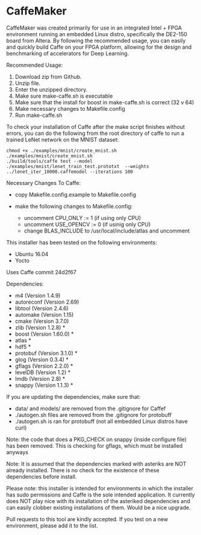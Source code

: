 # CaffeMaker

CaffeMaker was created primarily for use in an integrated Intel + FPGA environment
running an embedded Linux distro, specifically the DE2-150 board from Altera.
By following the recommended usage, you can easily and quickly build Caffe on
your FPGA platform, allowing for the design and benchmarking of accelerators
for Deep Learning.

Recommended Usage:

1. Download zip from Github.
2. Unzip file.
3. Enter the unzipped directory.
4. Make sure make-caffe.sh is executable
5. Make sure that the install for boost in make-caffe.sh is correct (32 v 64)
6. Make necessary changes to Makefile.config
6. Run make-caffe.sh

To check your installation of Caffe after the make script finishes without errors,
you can do the following from the root directory of caffe to run a trained LeNet
network on the MNIST dataset:

```
chmod +x ./examples/mnist/create_mnist.sh
./examples/mnist/create_mnist.sh
./build/tools/caffe test --model ./examples/mnist/lenet_train_test.prototxt  --weights ../lenet_iter_10000.caffemodel --iterations 100
```


Necessary Changes To Caffe:
+ copy Makefile.config.example to Makefile.config

+ make the following changes to Makefile.config:
    + uncomment CPU_ONLY := 1 (if using only CPU)
    + uncomment USE_OPENCV := 0 (if usinig only CPU)
    + change BLAS_INCLUDE to /usr/local/include/atlas and uncomment


This installer has been tested on the following environments:
+ Ubuntu 16.04 
+ Yocto

Uses Caffe commit 24d2f67

Dependencies:
+ m4 (Version 1.4.9)
+ autoreconf (Version 2.69)
+ libtool (Version 2.4.6)
+ automake (Version 1.15)
+ cmake (Version 3.7.0)
+ zlib (Version 1.2.8) *
+ boost (Version 1.60.0) *
+ atlas *
+ hdf5 *
+ protobuf (Version 3.1.0) *
+ glog (Version 0.3.4) *
+ gflags (Version 2.2.0) *
+ levelDB (Version 1.2) *
+ lmdb (Version 2.8) *
+ snappy (Version 1.1.3) *

If you are updating the dependencies, make sure that:
+ data/ and models/ are removed from the .gitignore for Caffef
+ ./autogen.sh files are removed from the .gitignore for protobuff
+ ./autogen.sh is ran for protobuff (not all embedded Linux distros
have curl)

Note: the code that does a PKG_CHECK on snappy (inside configure file)
has been removed. This is checking for gflags, which must be installed
anyways

Note: It is assumed that the dependencies marked with asteriks are NOT
already installed. There is no check for the existence of these dependencies
before install.

Please note: this installer is intended for environments in which the
installer has sudo permissions and Caffe is the sole intended application.
It currently does NOT play nice with its installation of the asteriked
dependencies and can easily clobber existing installations of them. Would be a
nice upgrade.

Pull requests to this tool are kindly accepted. If you test on a new
environment, please add it to the list.
